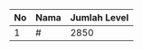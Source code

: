 | No | Nama            | Jumlah Level |
|----|-----------------|--------------|
| 1  | #    |    2850        |
